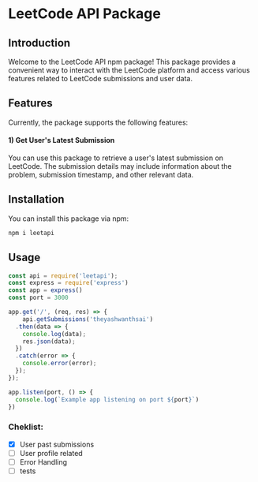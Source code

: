 # LeetCode API Package

## Introduction

Welcome to the LeetCode API npm package! This package provides a convenient way to interact with the LeetCode platform and access various features related to LeetCode submissions and user data.

## Features

Currently, the package supports the following features:

#### 1) Get User's Latest Submission

You can use this package to retrieve a user's latest submission on LeetCode. The submission details may include information about the problem, submission timestamp, and other relevant data.

## Installation

You can install this package via npm:

```bash
npm i leetapi
```
## Usage

```javascript
const api = require('leetapi');
const express = require('express')
const app = express()
const port = 3000

app.get('/', (req, res) => {
    api.getSubmissions('theyashwanthsai')
  .then(data => {
    console.log(data);
    res.json(data);
  })
  .catch(error => {
    console.error(error);
  });
});

app.listen(port, () => {
  console.log(`Example app listening on port ${port}`)
})
```





### Cheklist:
- [x] User past submissions
- [ ] User profile related
- [ ] Error Handling
- [ ] tests
